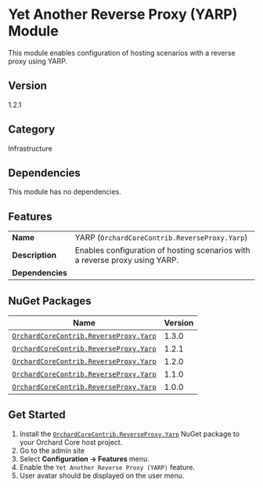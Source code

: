 # Yet Another Reverse Proxy (YARP) Module

This module enables configuration of hosting scenarios with a reverse proxy using YARP.

## Version

1.2.1

## Category

Infrastructure

## Dependencies

This module has no dependencies.

## Features

|                  |                                                                             |
|------------------|-----------------------------------------------------------------------------|
| **Name**         | YARP (`OrchardCoreContrib.ReverseProxy.Yarp`)                               |
| **Description**  | Enables configuration of hosting scenarios with a reverse proxy using YARP. |
| **Dependencies** |                                                                             |

## NuGet Packages

| Name                                                                                                                | Version |
|---------------------------------------------------------------------------------------------------------------------|---------|
| [`OrchardCoreContrib.ReverseProxy.Yarp`](https://www.nuget.org/packages/OrchardCoreContrib.ReverseProxy.Yarp/1.3.0) | 1.3.0   |
| [`OrchardCoreContrib.ReverseProxy.Yarp`](https://www.nuget.org/packages/OrchardCoreContrib.ReverseProxy.Yarp/1.2.1) | 1.2.1   |
| [`OrchardCoreContrib.ReverseProxy.Yarp`](https://www.nuget.org/packages/OrchardCoreContrib.ReverseProxy.Yarp/1.2.0) | 1.2.0   |
| [`OrchardCoreContrib.ReverseProxy.Yarp`](https://www.nuget.org/packages/OrchardCoreContrib.ReverseProxy.Yarp/1.1.0) | 1.1.0   |
| [`OrchardCoreContrib.ReverseProxy.Yarp`](https://www.nuget.org/packages/OrchardCoreContrib.ReverseProxy.Yarp/1.0.0) | 1.0.0   |

## Get Started

1. Install the [`OrchardCoreContrib.ReverseProxy.Yarp`](https://www.nuget.org/packages/OrchardCoreContrib.ReverseProxy.Yarp/) NuGet package to your Orchard Core host project.
2. Go to the admin site
3. Select **Configuration -> Features** menu.
4. Enable the `Yet Another Reverse Proxy (YARP)` feature.
5. User avatar should be displayed on the user menu.
